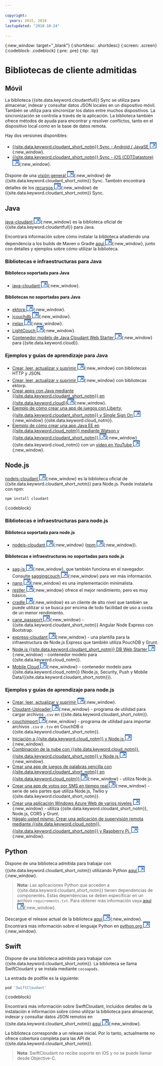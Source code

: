 ```yaml
---

copyright:
  years: 2015, 2018
lastupdated: "2018-10-24"

---
```


{:new_window: target="_blank"}
{:shortdesc: .shortdesc}
{:screen: .screen}
{:codeblock: .codeblock}
{:pre: .pre}
{:tip: .tip}

<!-- Acrolinx: 2017-05-10 -->

# Bibliotecas de cliente admitidas

## Móvil

La biblioteca {{site.data.keyword.cloudantfull}} Sync se utiliza para almacenar, indexar y consultar datos JSON locales en un dispositivo móvil.
También se utiliza para sincronizar los datos entre muchos dispositivos.
La sincronización se controla a través de la aplicación.
La biblioteca también ofrece métodos de ayuda para encontrar y resolver conflictos, tanto en el dispositivo local como en la base de datos remota.

Hay dos versiones disponibles:

-   [{{site.data.keyword.cloudant_short_notm}} Sync - Android / JavaSE ![Icono de enlace externo](../images/launch-glyph.svg "Icono de enlace externo")](https://github.com/cloudant/sync-android){:new_window}.
-   [{{site.data.keyword.cloudant_short_notm}} Sync - iOS (CDTDatastore) ![Icono de enlace externo](../images/launch-glyph.svg "Icono de enlace externo")](https://github.com/cloudant/CDTDatastore){:new_window}.

Dispone de una [visión general ![Icono de enlace externo](../images/launch-glyph.svg "Icono de enlace externo")](https://cloudant.com/product/cloudant-features/sync/){:new_window} de {{site.data.keyword.cloudant_short_notm}} Sync.
También encontrará detalles de los [recursos ![Icono de enlace externo](../images/launch-glyph.svg "Icono de enlace externo")](https://cloudant.com/cloudant-sync-resources/){:new_window} de {{site.data.keyword.cloudant_short_notm}} Sync.

## Java

[java-cloudant ![Icono de enlace externo](../images/launch-glyph.svg "Icono de enlace externo")](https://github.com/cloudant/java-cloudant){:new_window} es la biblioteca oficial de {{site.data.keyword.cloudantfull}} para Java.

Encontrará información sobre cómo instalar la biblioteca añadiendo una dependencia a los builds de Maven o Gradle [aquí ![Icono de enlace externo](../images/launch-glyph.svg "Icono de enlace externo")](https://github.com/cloudant/java-cloudant#installation-and-usage){:new_window},
junto con detalles y ejemplos sobre cómo utilizar la biblioteca.

### Bibliotecas e infraestructuras para Java

#### Biblioteca soportada para Java

-   [java-cloudant ![Icono de enlace externo](../images/launch-glyph.svg "Icono de enlace externo")](https://github.com/cloudant/java-cloudant){:new_window}.

#### Bibliotecas no soportadas para Java

-   [ektorp ![Icono de enlace externo](../images/launch-glyph.svg "Icono de enlace externo")](https://helun.github.io/Ektorp/reference_documentation.html){:new_window}.
-   [jcouchdb ![Icono de enlace externo](../images/launch-glyph.svg "Icono de enlace externo")](http://code.google.com/p/jcouchdb/){:new_window}.
-   [jrelax ![Icono de enlace externo](../images/launch-glyph.svg "Icono de enlace externo")](https://github.com/isterin/jrelax){:new_window}.
-   [LightCouch ![Icono de enlace externo](../images/launch-glyph.svg "Icono de enlace externo")](http://www.lightcouch.org/){:new_window}.
-   [Contenedor modelo de Java Cloudant Web Starter ![Icono de enlace externo](../images/launch-glyph.svg "Icono de enlace externo")](https://ace.ng.bluemix.net/#/store/cloudOEPaneId=store&appTemplateGuid=CloudantJavaBPTemplate&fromCatalog=true){:new_window} para {{site.data.keyword.cloud}}.

### Ejemplos y guías de aprendizaje para Java

-   [Crear, leer, actualizar y suprimir ![Icono de enlace externo](../images/launch-glyph.svg "Icono de enlace externo")](https://github.com/cloudant/haengematte/tree/master/java){:new_window} con bibliotecas HTTP y JSON.
-   [Crear, leer, actualizar y suprimir ![Icono de enlace externo](../images/launch-glyph.svg "Icono de enlace externo")](https://github.com/cloudant/haengematte/tree/master/java/CrudWithEktorp){:new_window} con bibliotecas ektorp.
-   [Crear apps con Java mediante {{site.data.keyword.cloudant_short_notm}} en {{site.data.keyword.cloud}}![Icono de enlace externo](../images/launch-glyph.svg "Icono de enlace externo")](https://cloudant.com/blog/building-apps-using-java-with-cloudant-on-ibm-bluemix/){:new_window}.
-   [Ejemplo de cómo crear una app de juegos con Liberty, {{site.data.keyword.cloudant_short_notm}} y Single Sign On ![Icono de enlace externo](../images/launch-glyph.svg "Icono de enlace externo")](http://www.ibm.com/developerworks/cloud/library/cl-multiservicegame-app/index.html?ca=drs-){:new_window} {{site.data.keyword.cloud_notm}}.
-   [Ejemplo de cómo crear una app Java EE en {{site.data.keyword.cloud_notm}} mediante Watson y {{site.data.keyword.cloudant_short_notm}} ![Icono de enlace externo](../images/launch-glyph.svg "Icono de enlace externo")](https://developer.ibm.com/bluemix/2014/10/17/building-java-ee-app-ibm-bluemix-using-watson-cloudant/){:new_window} {{site.data.keyword.cloud_notm}} con un [vídeo en YouTube ![Icono de enlace externo](../images/launch-glyph.svg "Icono de enlace externo")](https://www.youtube.com/watch?feature=youtu.be&v=9AFMY6m0LIU&app=desktop){:new_window}.


## Node.js

[nodejs-cloudant ![Icono de enlace externo](../images/launch-glyph.svg "Icono de enlace externo")](https://github.com/cloudant/nodejs-cloudant){:new_window} es la biblioteca oficial de {{site.data.keyword.cloudant_short_notm}} para Node.js.
Puede instalarla con npm:

```sh
npm install cloudant
```
{:codeblock}

### Bibliotecas e infraestructuras para node.js

#### Biblioteca soportada para node.js

-   [nodejs-cloudant ![Icono de enlace externo](../images/launch-glyph.svg "Icono de enlace externo")](https://github.com/cloudant/nodejs-cloudant){:new_window} ([npm ![Icono de enlace externo](../images/launch-glyph.svg "Icono de enlace externo")](https://www.npmjs.com/package/@cloudant/cloudant){:new_window}).

#### Bibliotecas e infraestructuras no soportadas para node.js

-   [sag-js ![Icono de enlace externo](../images/launch-glyph.svg "Icono de enlace externo")](https://github.com/sbisbee/sag-js){:new_window}, que también funciona en el navegador.
    Consulte [saggingcouch ![Icono de enlace externo](../images/launch-glyph.svg "Icono de enlace externo")](https://github.com/sbisbee/saggingcouch.com){:new_window} para ver más información.
-   [nano ![Icono de enlace externo](../images/launch-glyph.svg "Icono de enlace externo")](https://github.com/dscape/nano){:new_window} es una implementación minimalista.
-   [restler ![Icono de enlace externo](../images/launch-glyph.svg "Icono de enlace externo")](https://github.com/danwrong/restler){:new_window} ofrece el mejor rendimiento, pero es muy básico.
-   [cradle ![Icono de enlace externo](../images/launch-glyph.svg "Icono de enlace externo")](https://github.com/flatiron/cradle){:new_window} es un cliente de alto nivel que también se puede utilizar si se busca por encima de todo facilidad de uso a costa de un menor rendimiento.
-   [cane_passport ![Icono de enlace externo](../images/launch-glyph.svg "Icono de enlace externo")](https://github.com/ddemichele/cane_passport){:new_window} - {{site.data.keyword.cloudant_short_notm}} Angular Node Express con Bootstrap.
-   [express-cloudant ![Icono de enlace externo](../images/launch-glyph.svg "Icono de enlace externo")](https://github.com/cloudant-labs/express-cloudant){:new_window} - una plantilla para la infraestructura de Node.js Express que también utiliza PouchDB y Grunt.
-   [Node.js {{site.data.keyword.cloudant_short_notm}} DB Web Starter ![Icono de enlace externo](../images/launch-glyph.svg "Icono de enlace externo")](https://ace.ng.bluemix.net/#/store/cloudOEPaneId=store&appTemplateGuid=nodejscloudantbp&fromCatalog=true){:new_window} - contenedor modelo para {{site.data.keyword.cloud_notm}}.
-   [Mobile Cloud ![Icono de enlace externo](../images/launch-glyph.svg "Icono de enlace externo")](https://ace.ng.bluemix.net/#/store/cloudOEPaneId=store&appTemplateGuid=mobileBackendStarter&fromCatalog=true){:new_window} - contenedor modelo para {{site.data.keyword.cloud_notm}} (Node.js, Security, Push y Mobile Data/{{site.data.keyword.cloudant_short_notm}}).

### Ejemplos y guías de aprendizaje para node.js

-   [Crear, leer, actualizar y suprimir ![Icono de enlace externo](../images/launch-glyph.svg "Icono de enlace externo")](https://github.com/cloudant/haengematte/tree/master/nodejs){:new_window}.
-   [Cloudant-Uploader ![Icono de enlace externo](../images/launch-glyph.svg "Icono de enlace externo")](https://github.com/garbados/Cloudant-Uploader){:new_window} - programa de utilidad para cargar archivos `.csv` en {{site.data.keyword.cloudant_short_notm}}.
-   [couchimport ![Icono de enlace externo](../images/launch-glyph.svg "Icono de enlace externo")](https://github.com/glynnbird/couchimport){:new_window} - programa de utilidad para importar archivos `.csv` o `.tsv` en CouchDB o {{site.data.keyword.cloudant_short_notm}}.
-   [Iniciación a {{site.data.keyword.cloud_notm}} y Node.js ![Icono de enlace externo](../images/launch-glyph.svg "Icono de enlace externo")](http://thoughtsoncloud.com/2014/07/getting-started-ibm-bluemix-node-js/){:new_window}.
-   [Combinación de la nube con {{site.data.keyword.cloud_notm}}, {{site.data.keyword.cloudant_short_notm}} y Node.js ![Icono de enlace externo](../images/launch-glyph.svg "Icono de enlace externo")](https://gigadom.wordpress.com/2014/08/15/a-cloud-medley-with-ibm-bluemix-cloudant-db-and-node-js/){:new_window}.
-   [Crear una app de juegos de palabras sencilla con {{site.data.keyword.cloudant_short_notm}} en {{site.data.keyword.cloud_notm}} ![Icono de enlace externo](../images/launch-glyph.svg "Icono de enlace externo")](http://www.ibm.com/developerworks/cloud/library/cl-guesstheword-app/index.html?ca=drs-){:new_window} - utiliza Node.js.
-   [Crear una app de votos por SMS en tiempo real ![Icono de enlace externo](../images/launch-glyph.svg "Icono de enlace externo")](https://www.twilio.com/blog/2012/09/building-a-real-time-sms-voting-app-part-1-node-js-couchdb.html){:new_window} - serie de seis partes que utiliza Node.js, Twilio y {{site.data.keyword.cloudant_short_notm}}.
-   [Crear una aplicación Windows Azure Web de varios niveles ![Icono de enlace externo](../images/launch-glyph.svg "Icono de enlace externo")](https://www.ampower.me/article/CouchDB/Tutorial-Building-a-Multi-Tier-Windows-Azure-Web-application-use-Cloudants-Couchdb-as-a-Service-node-94-409665?eqs=Z2NWNlltTmlUWStWcHdEWENWc3UxdmowREpiMjlGUVpKajJOZGJpSlVkemlPS2oxa0YxZE5BPT0=){:new_window} - utiliza {{site.data.keyword.cloudant_short_notm}}, Node.js, CORS y Grunt.
-   [Hágalo usted mismo: Crear una aplicación de supervisión remota mediante {{site.data.keyword.cloud_notm}}, {{site.data.keyword.cloudant_short_notm}} y Raspberry Pi. ![Icono de enlace externo](../images/launch-glyph.svg "Icono de enlace externo")](http://www.ibm.com/developerworks/library/ba-remoteservpi-app/index.html){:new_window}.

## Python

Dispone de una biblioteca admitida para trabajar con {{site.data.keyword.cloudant_short_notm}} utilizando Python [aquí ![Icono de enlace externo](../images/launch-glyph.svg "Icono de enlace externo")](https://github.com/cloudant/python-cloudant){:new_window}.

>   **Nota:** Las aplicaciones Python que acceden a {{site.data.keyword.cloudant_short_notm}} tienen dependencias de componentes. Estas dependencias se deben especificar en un archivo `requirements.txt`. Para obtener más información vaya [aquí ![Icono de enlace externo](../images/launch-glyph.svg "Icono de enlace externo")](https://pip.readthedocs.io/en/1.1/requirements.html){:new_window}.

Descargue el release actual de la biblioteca [aquí ![Icono de enlace externo](../images/launch-glyph.svg "Icono de enlace externo")](https://pypi.python.org/pypi/cloudant/){:new_window}.
Encontrará más información sobre el lenguaje Python en [python.org ![Icono de enlace externo](../images/launch-glyph.svg "Icono de enlace externo")](https://www.python.org/about/){:new_window}. 

## Swift

Dispone de una biblioteca admitida para trabajar con {{site.data.keyword.cloudant_short_notm}}.
La biblioteca se llama SwiftCloudant y se instala mediante `cocoapods`.

La entrada de podfile es la siguiente:

```sh
pod 'SwiftCloudant'
```
{:codeblock}

Encontrará más información sobre SwiftCloudant,
incluidos detalles de la instalación e información sobre cómo utilizar la biblioteca para almacenar, indexar y consultar datos JSON remotos en {{site.data.keyword.cloudant_short_notm}} [aquí ![Icono de enlace externo](../images/launch-glyph.svg "Icono de enlace externo")](https://github.com/cloudant/swift-cloudant){:new_window}.

La biblioteca corresponde a un release inicial.
Por lo tanto, actualmente no ofrece cobertura completa para las API de {{site.data.keyword.cloudant_short_notm}}. 

>   **Nota**: SwiftCloudant no recibe soporte en iOS y no se puede llamar desde Objective-C.
